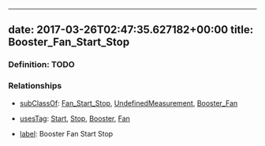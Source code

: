 
---
date: 2017-03-26T02:47:35.627182+00:00
title: Booster_Fan_Start_Stop
---
### Definition: TODO

### Relationships

* [subClassOf](http://www.w3.org/2000/01/rdf-schema#subClassOf): [Fan_Start_Stop](https://brickschema.org/schema/1.0/Brick#Fan_Start_Stop), [UndefinedMeasurement](https://brickschema.org/schema/1.0/Brick#UndefinedMeasurement), [Booster_Fan](https://brickschema.org/schema/1.0/Brick#Booster_Fan)

* [usesTag](https://brickschema.org/schema/1.0/BrickFrame#usesTag): [Start](https://brickschema.org/schema/1.0/BrickTag#Start), [Stop](https://brickschema.org/schema/1.0/BrickTag#Stop), [Booster](https://brickschema.org/schema/1.0/BrickTag#Booster), [Fan](https://brickschema.org/schema/1.0/BrickTag#Fan)

* [label](http://www.w3.org/2000/01/rdf-schema#label): Booster Fan Start Stop
